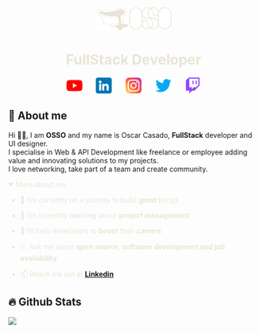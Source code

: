 <div align="center">
  <img style="margin-top:-100px; width:30%;" src="https://github.com/OscarCasadoLorenzo/OscarCasadoLorenzo/blob/main/images/logos/GithubBanner.png"/>
</div>

<h1 style="color:#E9E5D6" align="center">FullStack Developer</h1>

<p align="center">
  <a href="https://www.youtube.com/"><img width="32px" alt="Youtube" title="Youtube" src="https://github.com/OscarCasadoLorenzo/OscarCasadoLorenzo/blob/main/images/icons/youtube.png"/></a>
  &#8287;&#8287;&#8287;&#8287;&#8287;
  <a href="https://www.linkedin.com/in/oscarcasadolorenzo/"><img width="32px" alt="LinkedIn" title="LinkedIn" src="https://github.com/OscarCasadoLorenzo/OscarCasadoLorenzo/blob/main/images/icons/linkedin.png"/></a>
  &#8287;&#8287;&#8287;&#8287;&#8287;
  <a href="https://www.instagram.com/adolexente/"><img width="32px" alt="Instagram" title="Instagram" src="https://github.com/OscarCasadoLorenzo/OscarCasadoLorenzo/blob/main/images/icons/instagram.png"></a>
  &#8287;&#8287;&#8287;&#8287;&#8287;
  <a href="https://twitter.com/"><img width="32px" alt="Twitter" title="Twitter" src="https://github.com/OscarCasadoLorenzo/OscarCasadoLorenzo/blob/main/images/icons/twitter.png"/></a>
  &#8287;&#8287;&#8287;&#8287;&#8287;
  <a href="https://www.twitch.tv/"><img width="32px" alt="Twitch" title="Twitch" src="https://github.com/OscarCasadoLorenzo/OscarCasadoLorenzo/blob/main/images/icons/twitch.png"/></a>
</p>

## 🧡 About me

Hi 👋🏻, I am **OSSO** and my name is Oscar Casado, **FullStack** developer and UI designer.   
I specialise in Web & API Development like freelance or employee adding value and innovating solutions to my projects.  
I love networking, take part of a team and create community.  



<details open style="color:#E9E5D6">
  <summary style="color:#E9E5D6">
    More about me
  </summary>
  
- 🔭 I’m currently on a journey to build **great** things

- 🌱 I’m currently learning about **project management** 

- 🤝 I’ll help developers to **boost** their **carrers**

- 📈 Ask me about **open source, software development and job availability**

- 📫 Reach me out at **[Linkedin](https://www.linkedin.com/in/oscarcasadolorenzo/)**
</details>



 ## 🔥 Github Stats

<img align="left" width="45%" src="https://github-readme-stats.vercel.app/api?username=OscarCasadoLorenzo&hide_border=radical&title_color=F2CF4F&bg_color=094F59&text_color=E9E5D6&show_icons=true&theme=highcontrast">
<img align="right" width="45%" src="https://github-readme-stats.vercel.app/api/top-langs/?username=OscarCasadoLorenzo&layout=compact&hide_border=true&bg_color=094F59&text_color=E9E5D6&title_color=F2CF4F&langs_count=4&hide=Blade>
